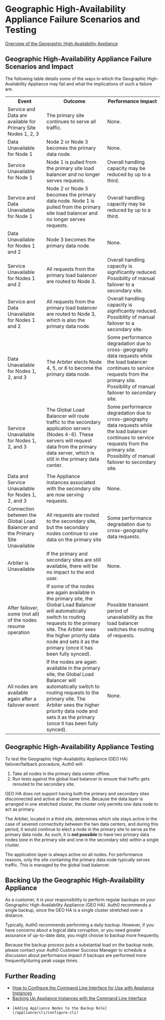 # Geographic High-Availability Appliance Failure Scenarios and Testing

[Overview of the Geographic High-Availability Appliance](/appliance/geo-ha)

## Geographic High-Availability Appliance Failure Scenarios and Impact

The following table details some of the ways in which the Geographic High-Availability Appliance may fail and what the implications of such a failure are.

<table class="table">
    <tr>
        <th>Event</th>
        <th>Outcome</th>
        <th>Performance Impact</th>
    </tr>
    <tr>
        <td>Service and Data are available for Primary Site Nodes 1, 2, 3</td>
        <td>The primary site continues to serve all traffic.</td>
        <td>None.</td>
    </tr>
    <tr>
        <td>Data Unavailable for Node 1</td>
        <td>Node 2 or Node 3 becomes the primary data node.</td>
        <td>None.</td>
    </tr>
    <tr>
        <td>Service Unavailable for Node 1</td>
        <td>Node 1 is pulled from the primary site load balancer and no longer serves requests.</td>
        <td>Overall handling capacity may be reduced by up to a third.</td>
    </tr>
    <tr>
        <td>Service and Data Unavailable for Node 1</td>
        <td>Node 2 or Node 3 becomes the primary data node. Node 1 is pulled from the primary site load balancer and no longer serves requests.</td>
        <td>Overall handling capacity may be reduced by up to a third.</td>
    </tr>
    <tr>
        <td>Data Unavailable for Nodes 1 and 2</td>
        <td>Node 3 becomes the primary data node.</td>
        <td>None.</td>
    </tr>
    <tr>
        <td>Service Unavailable for Nodes 1 and 2</td>
        <td>All requests from the primary load balancer are routed to Node 3.</td>
        <td>Overall handling capacity is significantly reduced. Possibility of manual failover to a secondary site.</td>
    </tr>
    <tr>
        <td>Service and Data Unavailable for Nodes 1 and 2</td>
        <td>All requests from the primary load balancer are routed to Node 3, which is also the primary data node.</td>
        <td>Overall handling capacity is significantly reduced. Possibility of manual failover to a secondary site.</td>
    </tr>
    <tr>
        <td>Data Unavailable for Nodes 1, 2, and 3</td>
        <td>The Arbiter elects Node 4, 5, or 6 to become the primary data node.</td>
        <td>Some performance degradation due to cross-geography data requests while the load balancer continues to service requests from the primary site. Possibility of manual failover to secondary site.</td>
    </tr>
    <tr>
        <td>Service Unavailable for Nodes 1, 2, and 3</td>
        <td>The Global Load Balancer will route traffic to the secondary application servers (Nodes 4-6). These servers will request data from the primary data server, which is still in the primary data center.</td>
        <td>Some performance degradation due to cross-geography data requests while the load balancer continues to service requests from the primary site. Possibility of manual failover to secondary site.</td>
    </tr>
    <tr>
        <td>Data and Service Unavailable for Nodes 1, 2, and 3</td>
        <td>The Appliance instances associated with the secondary site are now serving requests.</td>
        <td>None.</td>
    </tr>
    <tr>
        <td>Connection between the Global Load Balancer and the Primary Site Unavailable</td>
        <td>All requests are routed to the secondary site, but the secondary nodes continue to use data on the primary site</td>
        <td>Some performance degradation due to cross-geography data requests.</td>
    </tr>
    <tr>
        <td>Arbiter is Unavailable</td>
        <td>If the primary and secondary sites are still available, there will be no impact to the end user.</td>
        <td>None.</td>
    </tr>
    <tr>
        <td>After failover, some (not all) of the nodes resume operation</td>
        <td>If some of the nodes are again available in the primary site, the Global Load Balancer will automatically switch to routing requests to the primary site. The Arbiter sees the higher priority data node and sets it as the primary (once it has been fully synced).</td>
        <td>Possible transient period of unavailability as the load balancer switches the routing of requests.</td>
    </tr>
    <tr>
        <td>All nodes are available again after a failover event</td>
        <td>If the nodes are again available in the primary site, the Global Load Balancer will automatically switch to routing requests to the primary site. The Arbiter sees the higher priority data node and sets it as the primary (once it has been fully synced).</td>
        <td>None.</td>
    </tr>
</table>

## Geographic High-Availability Appliance Testing

To test the Geographic High-Availability Appliance (GEO HA) failover/failback procedure, Auth0 will:

1. Take all nodes in the primary data center offline.
2. Run tests against the global load balancer to ensure that traffic gets rerouted to the secondary site.

GEO HA does not support having both the primary and secondary sites disconnected and active at the same time. Because the data layer is arranged in one stretched cluster, the cluster only permits one data node to act as primary.

The Arbiter, located in a third site, determines which site stays active in the case of severed connectivity between the two data centers, and during this period, it would continue to elect a node in the primary site to serve as the primary data node. As such, it is **not possible** to have two primary data nodes (one in the primary site and one in the secondary site) within a single cluster.

The application layer is always active on all nodes. For performance reasons, only the site containing the primary data node typically serves traffic. This is managed by the global load balancer.

## Backing Up the Geographic High-Availability Appliance

As a customer, it is your responsibility to perform regular backups on your Geographic High-Availability Appliance (GEO HA). Auth0 recommends a single backup, since the GEO HA is a single cluster stretched over a distance.

Typically, Auth0 recommends performing a daily backup. However, if you have concerns about a logical data corruption, or you need greater assurance of up-to-date data, you might choose to backup more frequently.

Because the backup process puts a substantial load on the backup node, please contact your Auth0 Customer Success Manager to schedule a discussion about performance impact if backups are performed more frequently/during peak usage times.

## Further Reading

* [How to Configure the Command Line Interface for Use with Appliance Instances](/appliance/cli/adding-node-to-backup-role)
* [Backing Up Appliance Instances with the Command Line Interface](/appliance/cli/backing-up-the-appliance)
*     [Adding Appliance Nodes to the Backup Role](/appliance/cli/configure-cli)
